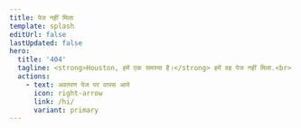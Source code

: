 ```yaml
---
title: पेज नहीं मिला
template: splash
editUrl: false
lastUpdated: false
hero:
  title: '404'
  tagline: <strong>Houston, हमें एक समस्या है।</strong> हमें वह पेज नहीं मिला.<br> URL जांचें या खोज बार का उपयोग करने का प्रयास करें।
  actions:
    - text: अवतरण पेज पर वापस आये
      icon: right-arrow
      link: /hi/
      variant: primary
---
```

